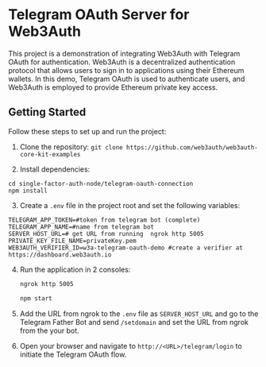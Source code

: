 # Telegram OAuth Server for Web3Auth

This project is a demonstration of integrating Web3Auth with Telegram OAuth for authentication. Web3Auth is a decentralized authentication protocol that allows users to sign in to applications using their Ethereum wallets. In this demo, Telegram OAuth is used to authenticate users, and Web3Auth is employed to provide Ethereum private key access.

## Getting Started

Follow these steps to set up and run the project:

1. Clone the repository:
`git clone https://github.com/web3auth/web3auth-core-kit-examples`

2. Install dependencies:
```
cd single-factor-auth-node/telegram-oauth-connection
npm install
```

3. Create a `.env` file in the project root and set the following variables:

```env
TELEGRAM_APP_TOKEN=#token from telegram bot (complete) 
TELEGRAM_APP_NAME=#name from telegram bot
SERVER_HOST_URL=# get URL from running  ngrok http 5005
PRIVATE_KEY_FILE_NAME=privateKey.pem
WEB3AUTH_VERIFIER_ID=w3a-telegram-oauth-demo #create a verifier at https://dashboard.web3auth.io
```

4. Run the application in 2 consoles:

   ```bash
   ngrok http 5005 
   ```

   ```bash
   npm start
   ```
4. Add the URL from ngrok to the `.env` file as `SERVER_HOST_URL` and go to the Telegram Father Bot and send `/setdomain` and set the URL from ngrok from the your bot.

5. Open your browser and navigate to `http://<URL>/telegram/login` to initiate the Telegram OAuth flow. 
